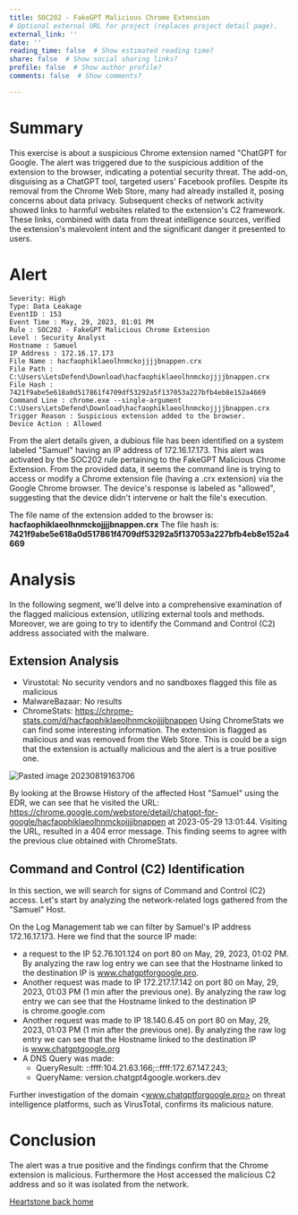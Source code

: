 ```yaml
---
title: SOC202 - FakeGPT Malicious Chrome Extension
# Optional external URL for project (replaces project detail page).
external_link: ''
date: ''
reading_time: false  # Show estimated reading time?
share: false  # Show social sharing links?
profile: false  # Show author profile?
comments: false  # Show comments?

---
```


# Summary

This exercise is about a suspicious Chrome extension named "ChatGPT for Google. The alert was triggered due to the suspicious addition of the extension to the browser, indicating a potential security threat. The add-on, disguising as a ChatGPT tool, targeted users' Facebook profiles. Despite its removal from the Chrome Web Store, many had already installed it, posing concerns about data privacy. Subsequent checks of network activity showed links to harmful websites related to the extension's C2 framework. These links, combined with data from threat intelligence sources, verified the extension's malevolent intent and the significant danger it presented to users.

# Alert

```
Severity: High
Type: Data Leakage
EventID : 153
Event Time : May, 29, 2023, 01:01 PM
Rule : SOC202 - FakeGPT Malicious Chrome Extension
Level : Security Analyst
Hostname : Samuel
IP Address : 172.16.17.173
File Name : hacfaophiklaeolhnmckojjjjbnappen.crx
File Path : C:\Users\LetsDefend\Download\hacfaophiklaeolhnmckojjjjbnappen.crx
File Hash : 7421f9abe5e618a0d517861f4709df53292a5f137053a227bfb4eb8e152a4669
Command Line : chrome.exe --single-argument C:\Users\LetsDefend\Download\hacfaophiklaeolhnmckojjjjbnappen.crx
Trigger Reason : Suspicious extension added to the browser.
Device Action : Allowed
```

From the alert details given, a dubious file has been identified on a system labeled "Samuel" having an IP address of 172.16.17.173. This alert was activated by the SOC202 rule pertaining to the FakeGPT Malicious Chrome Extension. From the provided data, it seems the command line is trying to access or modify a Chrome extension file (having a .crx extension) via the Google Chrome browser. The device's response is labeled as "allowed", suggesting that the device didn't intervene or halt the file's execution.

The file name of the extension added to the browser is: **hacfaophiklaeolhnmckojjjjbnappen.crx**
The file hash is: **7421f9abe5e618a0d517861f4709df53292a5f137053a227bfb4eb8e152a4669**

# Analysis

In the following segment, we'll delve into a comprehensive examination of the flagged malicious extension, utilizing external tools and methods. Moreover, we are going to try to identify the Command and Control (C2) address associated with the malware.

## Extension Analysis

- Virustotal: No security vendors and no sandboxes flagged this file as malicious
- MalwareBazaar: No results
- ChromeStats: <https://chrome-stats.com/d/hacfaophiklaeolhnmckojjjjbnappen>
 Using ChromeStats we can find some interesting information. The extension is flagged as malicious and was removed from the Web Store. This is could be a sign that the extension is actually malicious and the alert is a true positive one.

![Pasted image 20230819163706](https://github.com/matteogreek/matteogreek.github.io/assets/70201797/69054b95-0c81-4312-a4e8-e2c091e66c53)

By looking at the Browse History of the affected Host "Samuel" using the EDR,  we can see that he visited the URL: <https://chrome.google.com/webstore/detail/chatgpt-for-google/hacfaophiklaeolhnmckojjjjbnappen> at 2023-05-29 13:01:44. Visiting the URL, resulted in a 404 error message. This finding seems to agree with the previous clue obtained with ChromeStats.

## Command and Control (C2) Identification

In this section, we will search for signs of Command and Control (C2) access. Let's start by analyzing the network-related logs gathered from the "Samuel" Host.

On the Log Management tab we can filter by Samuel's IP address 172.16.17.173.
Here we find that the source IP made:

- a request to the IP 52.76.101.124 on port 80 on May, 29, 2023, 01:02 PM. By analyzing the raw log entry we can see that the Hostname linked to the destination IP is www.chatgptforgoogle.pro.
- Another request was made to IP 172.217.17.142 on port 80 on May, 29, 2023, 01:03 PM (1 min after the previous one). By analyzing the raw log entry we can see that the Hostname linked to the destination IP is chrome.google.com
- Another request was made to IP 18.140.6.45 on port 80 on May, 29, 2023, 01:03 PM (1 min after the previous one). By analyzing the raw log entry we can see that the Hostname linked to the destination IP is www.chatgptgoogle.org
- A DNS Query was made:  
  - QueryResult: ::ffff:104.21.63.166;::ffff:172.67.147.243;
  - QueryName: version.chatgpt4google.workers.dev

Further investigation of the domain <www.chatgptforgoogle.pro> on threat intelligence platforms, such as VirusTotal, confirms its malicious nature.

# Conclusion

The alert was a true positive and the findings confirm that the Chrome extension is malicious.
Furthermore the Host accessed the malicious C2 address and so it was isolated from the network.

<a href="https://matteogreek.github.io/" target="_self">Heartstone back home</a>
